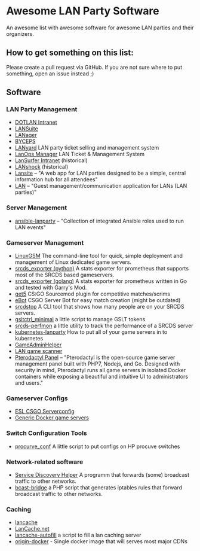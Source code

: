 # Awesome LAN Party Software

An awesome list with awesome software for awesome LAN parties and their organizers.

## How to get something on this list:

Please create a pull request via GitHub.
If you are not sure where to put something, open an issue instead ;)

## Software

### LAN Party Management

- [DOTLAN Intranet](http://intranet.dotlan.net/)
- [LANSuite](https://lansuite.github.io/lansuite/)
- [LANager](https://github.com/zeropingheroes/lanager)
- [BYCEPS](https://byceps.nwsnet.de/)
- [LANyard](https://github.com/zeropingheroes/lanyard) LAN party ticket selling and management system
- [LanOps Manager](https://github.com/lanops/manager) LAN Ticket & Management System
- [LanSurfer Intranet](https://github.com/TcT2k/lansurfer_intranet) (historical)
- [LANshock](https://github.com/bkonetzny/LANshock) (historical)
- [Lansite](https://github.com/tannerkrewson/lansite) – "A web app for LAN parties designed to be a simple, central information hub for all attendees"
- [LAN](https://github.com/mfairchild365/lan) – "Guest management/communication application for LANs (LAN parties)"

### Server Management

- [ansible-lanparty](https://github.com/ti-mo/ansible-lanparty) – "Collection of integrated Ansible roles used to run LAN events"

### Gameserver Management

- [LinuxGSM](https://linuxgsm.com/) The command-line tool for quick, simple deployment and management of Linux dedicated game servers.
- [srcds_exporter (python)](https://github.com/991jo/srcds_exporter) A stats exporter for prometheus that supports most of the SRCDS based gameservers.
- [srcds_exporter (golang)](https://github.com/galexrt/srcds_exporter) A stats exporter for prometheus written in Go and tested with Garry's Mod.
- [get5](https://github.com/splewis/get5) CS:GO Sourcemod plugin for competitive matches/scrims
- [eBot](https://github.com/deStrO/eBot-CSGO) CSGO Server Bot for easy match creation (might be outdated)
- [srcdstop](https://github.com/991jo/srcdstop) A CLI tool that shows how many people are on your SRCDS servers.
- [gsltctrl_minimal](https://github.com/991jo/gsltctrl_minimal) a little script to manage GSLT tokens
- [srcds-perfmon](https://github.com/OpenSourceLAN/srcds-perfmon) a little utility to track the performance of a SRCDS server
- [kubernetes-lanparty](https://github.com/OpenSourceLAN/kubernetes-lanparty/)  How to put all of your game servers in to kubernetes
- [GameAdminHelper](https://github.com/DavidKMartel/GameAdminHelper)
- [LAN game scanner](https://github.com/991jo/lan-game-scanner)
- [Pterodactyl Panel](https://github.com/pterodactyl/panel) – "Pterodactyl is the open-source game server management panel built with PHP7, Nodejs, and Go. Designed with security in mind, Pterodactyl runs all game servers in isolated Docker containers while exposing a beautiful and intuitive UI to administrators and users."

### Gameserver Configs

- [ESL CSGO Serverconfig](https://play.eslgaming.com/download/26251762/)
- [Generic Docker game servers](https://github.com/OpenSourceLAN/gameservers-docker)

### Switch Configuration Tools

- [procurve_conf](https://github.com/991jo/procurve-conf) A little script to put configs on HP procuve switches

### Network-related software

- [Service Discovery Helper](https://github.com/OpenSourceLAN/service-discovery-helper) A programm that forwards (some) broadcast traffic to other networks.
- [bcast-bridge](https://git.kopf-tisch.de/razzor/bcast-bridge) a PHP script that generates iptables rules that forward broadcast traffic to other networks.

### Caching

- [lancache](https://github.com/bntjah/lancache)
- [LanCache.net](https://lancache.net/)
- [lancache-autofill](https://github.com/zeropingheroes/lancache-autofill) a script to fill a lan caching server
- [origin-docker](https://github.com/OpenSourceLAN/origin-docker) - Single docker image that will serves most major CDNs
